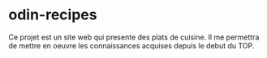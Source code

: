 # odin-recipes
Ce projet est un site web qui presente des plats de cuisine.
Il me permettra de mettre en oeuvre les connaissances acquises depuis 
le debut du TOP. 
